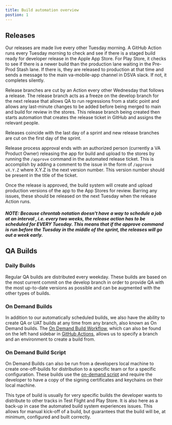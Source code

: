 ```yaml
---
title: Build automation overview
postion: 1 
---
```


## Releases
Our releases are made live every other Tuesday morning. A GitHub Action runs every Tuesday morning to check and see if there is a staged build ready for developer release in the Apple App Store. For Play Store, it checks to see if there is a newer build than the production lane waiting in the Pre-Prod Stash lane. If there is, they are released to production at that time and sends a message to the main va-mobile-app channel in DSVA slack. If not, it completes silently. 

Release branches are cut by an Action every other Wednesday that follows a release. The release branch acts as a freeze on the develop branch for the next release that allows QA to run regressions from a static point and allows any last-minute changes to be added before being merged to main and build for review in the stores. This release branch being created then starts automation that creates the release ticket in GitHub and assigns the relevant people.

Releases coincide with the last day of a sprint and new release branches are cut on the first day of the sprint.

Release process approval ends with an authorized person (currently a VA Product Owner) releasing the app for build and upload to the stores by running the `/approve` command in the automated release ticket. This is accomplish by adding a comment to the issue in the form of `/approve vX.Y.Z` where X.Y.Z is the next version number. This version number should be present in the title of the ticket.

Once the release is approved, the build system will create and upload production versions of the app to the App Stores for review. Barring any issues, these should be released on the next Tuesday when the release Action runs. 
##### NOTE: *Because chrontab notation doesn't have a way to schedule a job at an interval , i.e. every two weeks, the release action has to be scheduled for EVERY Tuesday. This means that if the approve command is run before the Tuesday in the middle of the sprint, the releases will go out a week early.*  

## QA Builds
### Daily Builds
Regular QA builds are distributed every weekday. These builds are based on the most current commit on the develop branch in order to provide QA with the most up-to-date versions as possible and can be augmented with the other types of builds. 

### On Demand Builds
In addition to our automatically scheduled builds, we also have the ability to create QA or UAT builds at any time from any branch, also known as On Demand builds.  The [On Demand Build Workflow](https://github.com/department-of-veterans-affairs/va-mobile-app/actions/workflows/on_demand_build.yml), which can also be found on the left hand sidebar in [GitHub Actions](https://github.com/department-of-veterans-affairs/va-mobile-app/actions), allows us to specify a branch and an environment to create a build from.

### On Demand Build Script

On Demand Builds can also be run from a developers local machine to create one-off-builds for distribution to a specific team or for a specific configuration. These builds use the [on-demand script](Automation%20Code%20Docs/Scripts.md/#on-demand-buildsh) and require the developer to have a copy of the signing certificates and keychains on their local machine. 

This type of build is usually for very specific builds the developer wants to distribute to other tracks in Test Flight and Play Store. It is also here as a back-up in case the automated build system experiences issues. This allows for manual kick-off of a build, but guarantees that the build will be, at minimum, configured and built correctly. 
